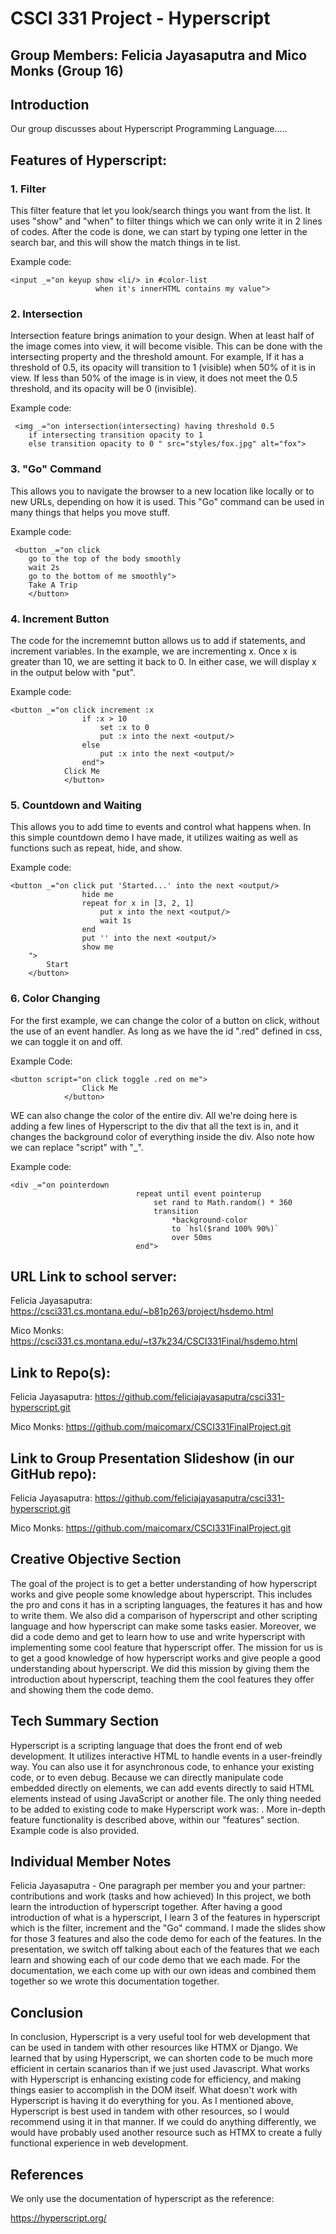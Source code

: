 # CSCI 331 Project - Hyperscript
## Group Members: Felicia Jayasaputra and Mico Monks (Group 16)

## Introduction

Our group discusses about Hyperscript Programming Language.....

## Features of Hyperscript:

### 1. Filter
This filter feature that let you look/search things you want from the list. It uses "show" and "when" to filter things which we can only write it in 2 lines of codes. After the code is done, we can start by typing one letter in the search bar, and this will show the match things in te list.

Example code:
```
<input _="on keyup show <li/> in #color-list
                   when it's innerHTML contains my value">
```

### 2. Intersection
Intersection feature brings animation to your design. When at least half of the image comes into view, it will become visible. This can be done with the intersecting property and the threshold amount. For example, If it has a threshold of 0.5, its opacity will transition to 1 (visible) when 50% of it is in view. If less than 50% of the image is in view, it does not meet the 0.5 threshold, and its opacity will be 0 (invisible).

Example code:
```
 <img _="on intersection(intersecting) having threshold 0.5
    if intersecting transition opacity to 1
    else transition opacity to 0 " src="styles/fox.jpg" alt="fox">
```

### 3. "Go" Command
This allows you to navigate the browser to a new location like locally or to new URLs, depending on how it is used. This "Go" command can be used in many things that helps you move stuff. 

Example code:
```
 <button _="on click
    go to the top of the body smoothly
    wait 2s
    go to the bottom of me smoothly">
    Take A Trip
    </button>
```

### 4. Increment Button
The code for the incrememnt button allows us to add if statements, and increment variables. In the example, we are incrementing x. Once x is greater than 10, we are setting it back to 0. In either case, we will display x in the output below with "put".

Example code:
```
<button _="on click increment :x
                if :x > 10
                    set :x to 0
                    put :x into the next <output/>
                else
                    put :x into the next <output/>
                end">
            Click Me
            </button>
```

### 5. Countdown and Waiting
This allows you to add time to events and control what happens when. In this simple countdown demo I have made, it utilizes waiting as well as functions such as repeat, hide, and show.

Example code:

```
<button _="on click put 'Started...' into the next <output/>
                hide me
                repeat for x in [3, 2, 1]
                    put x into the next <output/>
                    wait 1s
                end
                put '' into the next <output/>
                show me
    ">
        Start
    </button>
```

### 6. Color Changing
For the first example, we can change the color of a button on click, without the use of an event handler. As long as we have the id ".red" defined in css, we can toggle it on and off.

Example Code:
```
<button script="on click toggle .red on me">
                Click Me
            </button>
```

WE can also change the color of the entire div. All we're doing here is adding a few lines of Hyperscript to the div that all the text is in, and it changes the background color of everything inside the div. Also note how we can replace "script" with "_".

Example code:
```
<div _="on pointerdown
                            repeat until event pointerup
                                set rand to Math.random() * 360
                                transition
                                    *background-color
                                    to `hsl($rand 100% 90%)`
                                    over 50ms
                            end">
```





## URL Link to school server:
Felicia Jayasaputra: https://csci331.cs.montana.edu/~b81p263/project/hsdemo.html

Mico Monks: https://csci331.cs.montana.edu/~t37k234/CSCI331Final/hsdemo.html

## Link to Repo(s):
Felicia Jayasaputra: https://github.com/feliciajayasaputra/csci331-hyperscript.git

Mico Monks: https://github.com/maicomarx/CSCI331FinalProject.git

## Link to Group Presentation Slideshow (in our GitHub repo):
Felicia Jayasaputra: https://github.com/feliciajayasaputra/csci331-hyperscript.git

Mico Monks: https://github.com/maicomarx/CSCI331FinalProject.git

## Creative Objective Section
The goal of the project is to get a better understanding of how hyperscript works and give people some knowledge about hyperscript. This includes the pro and cons it has in a scripting languages, the features it has and how to write them. We also did a comparison of hyperscript and other scripting language and how hyperscript can make some tasks easier. Moreover, we did a code demo and get to learn how to use and write hyperscript with implementing some cool feature that hyperscript offer. The mission for us is to get a good knowledge of how hyperscript works and give people a good understanding about hyperscript. We did this mission by giving them the introduction about hyperscript, teaching them the cool features they offer and showing them the code demo. 

## Tech Summary Section
Hyperscript is a scripting language that does the front end of web development. It utilizes interactive HTML to handle events in a user-freindly way. You can also use it for asynchronous code, to enhance your existing code, or to even debug. Because we can directly manipulate code embedded directly on elements, we can add events directly to said HTML elements instead of using JavaScript or another file. The only thing needed to be added to existing code to make Hyperscript work was: <script src="https://unpkg.com/hyperscript.org@0.9.12"></script>.
More in-depth feature functionality is described above, within our "features" section. Example code is also provided.

## Individual Member Notes
Felicia Jayasaputra - One paragraph per member you and your partner: contributions and work (tasks and how achieved)
In this project, we both learn the introduction of hyperscript together. After having a good introduction of what is a hyperscript, I learn 3 of the features in hyperscript which is the filter, increment and the "Go" command. I made the slides show for those 3 features and also the code demo for each of the features. In the presentation, we switch off talking about each of the features that we each learn and showing each of our code demo that we each made. For the documentation, we each come up with our own ideas and combined them together so we wrote this documentation together. 

## Conclusion
In conclusion, Hyperscript is a very useful tool for web development that can be used in tandem with other resources like HTMX or Django. We learned that by using Hyperscript, we can shorten code to be much more efficient in certain scanarios than if we just used Javascript. What works with Hyperscript is enhancing existing code for efficiency, and making things easier to accomplish in the DOM itself. What doesn't work with Hyperscript is having it do everything for you. As I mentioned above, Hyperscript is best used in tandem with other resources, so I would recommend using it in that manner. If we could do anything differently, we would have probably used another resource such as HTMX to create a fully functional experience in web development.

## References
We only use the documentation of hyperscript as the reference:

https://hyperscript.org/
